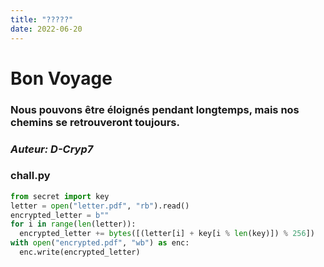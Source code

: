 ```yaml
---
title: "?????"
date: 2022-06-20
---
```


# Bon Voyage
### Nous pouvons être éloignés pendant longtemps, mais nos chemins se retrouveront toujours.
### _Auteur: D-Cryp7_

### chall.py
```python
from secret import key
letter = open("letter.pdf", "rb").read()
encrypted_letter = b""
for i in range(len(letter)):
  encrypted_letter += bytes([(letter[i] + key[i % len(key)]) % 256])
with open("encrypted.pdf", "wb") as enc:
  enc.write(encrypted_letter)
```
